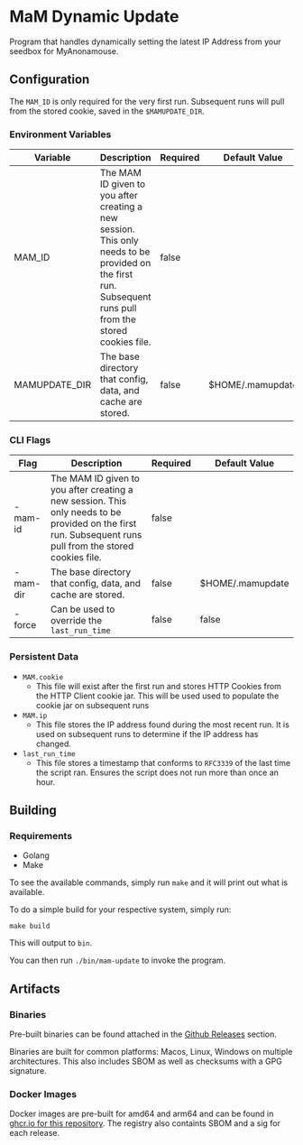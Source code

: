 # MaM Dynamic Update

Program that handles dynamically setting the latest IP Address from your seedbox for MyAnonamouse.

## Configuration

The `MAM_ID` is only required for the very first run. Subsequent runs will pull from the stored cookie, saved in the `$MAMUPDATE_DIR`.

### Environment Variables

| Variable      | Description                                                                                                                                               | Required | Default Value    |
| ------------- | --------------------------------------------------------------------------------------------------------------------------------------------------------- | -------- | ---------------- |
| MAM_ID        | The MAM ID given to you after creating a new session. This only needs to be provided on the first run. Subsequent runs pull from the stored cookies file. | false    |                  |
| MAMUPDATE_DIR | The base directory that config, data, and cache are stored.                                                                                               | false    | $HOME/.mamupdate |

### CLI Flags

| Flag     | Description                                                                                                                                               | Required | Default Value    |
| -------- | --------------------------------------------------------------------------------------------------------------------------------------------------------- | -------- | ---------------- |
| -mam-id  | The MAM ID given to you after creating a new session. This only needs to be provided on the first run. Subsequent runs pull from the stored cookies file. | false    |                  |
| -mam-dir | The base directory that config, data, and cache are stored.                                                                                               | false    | $HOME/.mamupdate |
| -force   | Can be used to override the `last_run_time`                                                                                                               | false    | false            |

### Persistent Data

- `MAM.cookie`
  - This file will exist after the first run and stores HTTP Cookies from the HTTP Client cookie jar. This will be used used to populate the cookie jar on subsequent runs
- `MAM.ip`
  - This file stores the IP address found during the most recent run. It is used on subsequent runs to determine if the IP address has changed.
- `last_run_time`
  - This file stores a timestamp that conforms to `RFC3339` of the last time the script ran. Ensures the script does not run more than once an hour.

## Building

### Requirements

- Golang
- Make

To see the available commands, simply run `make` and it will print out what is available.

To do a simple build for your respective system, simply run:

```console
make build
```

This will output to `bin`.

You can then run `./bin/mam-update` to invoke the program.

## Artifacts

### Binaries

Pre-built binaries can be found attached in the [Github Releases](https://github.com/gellen89/mam-update/releases) section.

Binaries are built for common platforms: Macos, Linux, Windows on multiple architectures.
This also includes SBOM as well as checksums with a GPG signature.

### Docker Images

Docker images are pre-built for amd64 and arm64 and can be found in [ghcr.io for this repository](https://github.com/gellen89/mam-update/pkgs/container/mam-update).
The registry also containts SBOM and a sig for each release.

